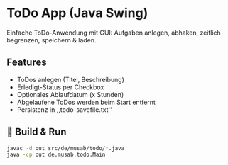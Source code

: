 # ToDo App (Java Swing)

Einfache ToDo-Anwendung mit GUI: Aufgaben anlegen, abhaken, zeitlich begrenzen, speichern & laden.

## Features
- ToDos anlegen (Titel, Beschreibung)
- Erledigt-Status per Checkbox
- Optionales Ablaufdatum (x Stunden)
- Abgelaufene ToDos werden beim Start entfernt
- Persistenz in ,,todo-savefile.txt''

## 🚀 Build & Run
```bash
javac -d out src/de/musab/todo/*.java
java -cp out de.musab.todo.Main

